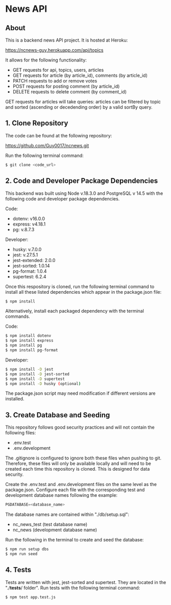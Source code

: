 # News API

## About

This is a backend news API project. It is hosted at Heroku:

https://ncnews-guy.herokuapp.com/api/topics

It allows for the following functionality:

- GET requests for api, topics, users, articles
- GET requests for article (by article_id), comments (by article_id)
- PATCH requests to add or remove votes
- POST requests for posting comment (by article_id)
- DELETE requests to delete comment (by comment_id)

GET requests for articles will take queries: articles can be filtered by topic and sorted (ascending or decedending order) by a valid sortBy query.

## 1. Clone Repository

The code can be found at the following repository:

https://github.com/Guy0017/ncnews.git

Run the following terminal command:

```bash
$ git clone <code_url>
```

## 2. Code and Developer Package Dependencies

This backend was built using Node v.18.3.0 and PostgreSQL v 14.5 with the following code and developer package dependencies.

Code:

- dotenv: v16.0.0
- express: v4.18.1
- pg: v.8.7.3

Developer:

- husky: v.7.0.0
- jest: v.27.5.1
- jest-extended: 2.0.0
- jest-sorted: 1.0.14
- pg-format: 1.0.4
- supertest: 6.2.4

Once this respository is cloned, run the following terminal command to install all these listed dependencies which appear in the package.json file:

```bash
$ npm install
```

Alternatively, install each packaged dependency with the terminal commands.

Code:

```bash
$ npm install dotenv
$ npm install express
$ npm install pg
$ npm install pg-format
```

Developer:

```bash
$ npm install -D jest
$ npm install -D jest-sorted
$ npm install -D supertest
$ npm install -D husky (optional)
```

The package.json script may need modification if different versions are installed.

## 3. Create Database and Seeding

This repository follows good security practices and will not contain the following files:

- .env.test
- .env.development

The .gitignore is configured to ignore both these files when pushing to git. Therefore, these files will only be available locally and will need to be created each time this repository is cloned. This is designed for data security.

Create the .env.test and .env.development files on the same level as the package.json. Configure each file with the corresponding test and development database names following the example:

```js
PGDATABASE=<database_name>
```

The database names are contained within "./db/setup.sql":

- nc_news_test (test database name)
- nc_news (development database name)

Run the following in the terminal to create and seed the database:

```bash
$ npm run setup dbs
$ npm run seed
```

## 4. Tests

Tests are written with jest, jest-sorted and supertest. They are located in the "./**tests**/ folder". Run tests with the following terminal command:

```bash
$ npm test app.test.js
```
